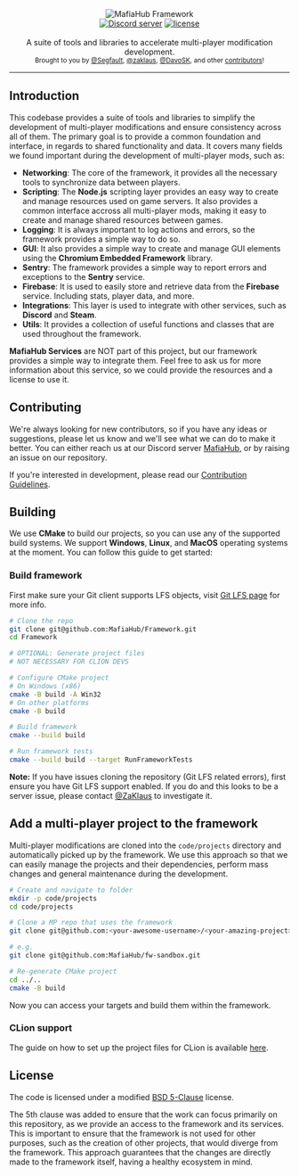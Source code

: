 <div align="center">
   <img src="https://user-images.githubusercontent.com/9026786/132325309-2e8ebecf-1154-45b2-b07a-ac9c0d3f6f94.png" alt="MafiaHub Framework" />
</div>

<div align="center">
    <a href="https://discord.gg/eBQ4QHX"><img src="https://img.shields.io/discord/402098213114347520.svg" alt="Discord server" /></a>
    <a href="LICENSE.md"><img src="https://img.shields.io/badge/License-BSD%205--Clause-blue" alt="license" /></a>
</div>

<br />
<div align="center">
  A suite of tools and libraries to accelerate multi-player modification development.
</div>

<div align="center">
  <sub>
    Brought to you by <a href="https://github.com/Segfaultd">@Segfault</a>,
    <a href="https://github.com/zaklaus">@zaklaus</a>,
    <a href="https://github.com/DavoSK">@DavoSK</a>,
    and other <a href="https://github.com/MafiaHub/Framework/graphs/contributors">contributors</a>!
  </sub>
</div>
<hr/>

## Introduction

This codebase provides a suite of tools and libraries to simplify the development of multi-player modifications and ensure consistency across all of them. The primary goal is to provide a common foundation and interface, in regards to shared functionality and data. It covers many fields we found important during the development of multi-player mods, such as:
* **Networking**: The core of the framework, it provides all the necessary tools to synchronize data between players.
* **Scripting**: The **Node.js** scripting layer provides an easy way to create and manage resources used on game servers. It also provides a common interface accross all multi-player mods, making it easy to create and manage shared resources between games.
* **Logging**: It is always important to log actions and errors, so the framework provides a simple way to do so.
* **GUI**: It also provides a simple way to create and manage GUI elements using the **Chromium Embedded Framework** library.
* **Sentry**: The framework provides a simple way to report errors and exceptions to the **Sentry** service.
* **Firebase**: It is used to easily store and retrieve data from the **Firebase** service. Including stats, player data, and more.
* **Integrations**: This layer is used to integrate with other services, such as **Discord** and **Steam**.
* **Utils**: It provides a collection of useful functions and classes that are used throughout the framework.

**MafiaHub Services** are NOT part of this project, but our framework provides a simple way to integrate them. Feel free to ask us for more information about this service, so we could provide the resources and a license to use it.

## Contributing

We're always looking for new contributors, so if you have any ideas or suggestions, please let us know and we'll see what we can do to make it better. You can either reach us at our Discord server [MafiaHub](https://discord.gg/c6gW9yRXZH), or by raising an issue on our repository.

If you're interested in development, please read our [Contribution Guidelines](.github/CONTRIBUTING.md).

## Building

We use **CMake** to build our projects, so you can use any of the supported build systems. We support **Windows**, **Linux**, and **MacOS** operating systems at the moment. You can follow this guide to get started:

### Build framework
First make sure your Git client supports LFS objects, visit [Git LFS page](https://git-lfs.github.com/) for more info.

```sh
# Clone the repo
git clone git@github.com:MafiaHub/Framework.git
cd Framework

# OPTIONAL: Generate project files
# NOT NECESSARY FOR CLION DEVS

# Configure CMake project
# On Windows (x86)
cmake -B build -A Win32
# On other platforms
cmake -B build

# Build framework
cmake --build build

# Run framework tests
cmake --build build --target RunFrameworkTests
```

**Note:** If you have issues cloning the repository (Git LFS related errors), first ensure you have Git LFS support enabled. If you do and this looks to be a server issue, please contact [@ZaKlaus](https://github.com/zaklaus) to investigate it.

## Add a multi-player project to the framework

Multi-player modifications are cloned into the `code/projects` directory and automatically picked up by the framework. We use this approach so that we can easily manage the projects and their dependencies, perform mass changes and general maintenance during the development.

```sh
# Create and navigate to folder
mkdir -p code/projects
cd code/projects

# Clone a MP repo that uses the framework
git clone git@github.com:<your-awesome-username>/<your-amazing-project>.git

# e.g.
git clone git@github.com:MafiaHub/fw-sandbox.git

# Re-generate CMake project
cd ../..
cmake -B build
```

Now you can access your targets and build them within the framework.

### CLion support

The guide on how to set up the project files for CLion is available [here](.github/CLION_GUIDE.md).

## License

The code is licensed under a modified [BSD 5-Clause](LICENSE.md) license.

The 5th clause was added to ensure that the work can focus primarily on this repository, as we provide an access to the framework and its services. This is important to ensure that the framework is not used for other purposes, such as the creation of other projects, that would diverge from the framework. This approach guarantees that the changes are directly made to the framework itself, having a healthy ecosystem in mind.
